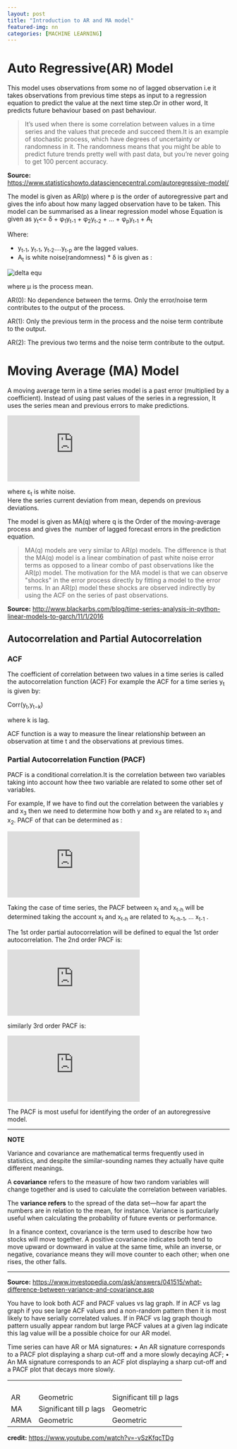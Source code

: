 ```yaml
---
layout: post
title: "Introduction to AR and MA model"
featured-img: nn
categories: [MACHINE LEARNING]
---
```


# Auto Regressive(AR) Model

This model uses observations from some no of lagged observation i.e it takes observations from previous time steps as input to a regression equation to predict the value at the next time step.Or in other word, It predicts future behaviour based on past behaviour. 

> It’s used when there is some correlation between values in a time series and the values that precede and succeed them.It is an example of stochastic process, which have degrees of uncertainty or randomness in it. The randomness means that you might be able to predict future trends pretty well with past data, but you’re never going to get 100 percent accuracy.

**Source:** https://www.statisticshowto.datasciencecentral.com/autoregressive-model/

The model is given as AR(p) where p is the order of autoregressive part and gives the info about how many lagged observation have to be taken. 
This model can be summarised as a linear regression model whose Equation is given as
y<sub>t</sub><= δ + φ<sub>1</sub>y<sub>t-1</sub> + φ<sub>2</sub>y<sub>t-2</sub> + … + φ<sub>p</sub>y<sub>t-1</sub> + A<sub>t</sub>


Where:
* y<sub>t-1</sub>, y<sub>t-1</sub>, y<sub>t-2</sub>….y<sub>t-p</sub>  are the lagged values.
* A<sub>t</sub> is white noise(randomness)
* δ is given as :

![delta equ](https://www.statisticshowto.datasciencecentral.com/wp-content/uploads/2015/08/autoregressive-model.png) 

where μ  is the process mean.

AR(0): No dependence between the terms. Only the error/noise term contributes to the output of the process.

AR(1): Only the previous term in the process and the noise term contribute to the output.

AR(2): The previous two terms and the noise term contribute to the output.

# Moving Average (MA) Model

A moving average term in a time series model is a past error (multiplied by a coefficient). 
Instead of using past values of the series in a regression, It uses the series mean and previous errors to make predictions.

![equ_ma](https://latex.codecogs.com/gif.latex?y_%7Bt%7D%20%3D%20c%20&plus;%20%5Cvarepsilon_t%20&plus;%20%5Ctheta_%7B1%7D%5Cvarepsilon_%7Bt-1%7D%20&plus;%20%5Ctheta_%7B2%7D%5Cvarepsilon_%7Bt-2%7D%20&plus;%20%5Cdots%20&plus;%20%5Ctheta_%7Bq%7D%5Cvarepsilon_%7Bt-q%7D%2C)

where ε<sub>t</sub> is white noise.  
Here the series current deviation from mean, depends on previous deviations.

The model is given as MA(q) where q is the Order of the moving-average process and gives the  number of lagged forecast errors in the prediction equation.

>MA(q) models are very similar to AR(p) models. The difference is that the MA(q) model is a linear combination of past white noise error terms as opposed to a linear combo of past observations like the AR(p) model. The motivation for the MA model is that we can observe "shocks" in the error process directly by fitting a model to the error terms. In an AR(p) model these shocks are observed indirectly by using the ACF on the series of past observations.

**Source:** http://www.blackarbs.com/blog/time-series-analysis-in-python-linear-models-to-garch/11/1/2016

## Autocorrelation and Partial Autocorrelation

### ACF
The coefficient of correlation between two values in a time series is called the autocorrelation function (ACF) For example the ACF for a time series y<sub>t</sub> is given by:

Corr(y<sub>t</sub>,y<sub>t−k</sub>)

where k is lag.

ACF function is a way to measure the linear relationship between an observation at time t and the observations at previous times. 


### Partial Autocorrelation Function (PACF)
PACF is a conditional correlation.It is the correlation between two variables taking into account how thee two variable are related to some other set of variables. 

For example, If we have to find out the correlation between the variables y and x<sub>3</sub> then we need to determine how both y and x<sub>3</sub> are related to x<sub>1</sub> and x<sub>2</sub>.
PACF of that can be determined as :

![imgeq](https://latex.codecogs.com/gif.latex?%5Cdpi%7B100%7D%20%5Clarge%20%5Cfrac%7B%5Ctext%7BCovariance%7D%28y%2C%20x_3%7Cx_1%2C%20x_2%29%7D%7B%5Csqrt%7B%5Ctext%7BVariance%7D%28y%7Cx_1%2C%20x_2%29%5Ctext%7BVariance%7D%28x_3%7C%20x_1%2C%20x_2%29%7D%7D)

Taking the case of time series, the PACF between x<sub>t</sub> and x<sub>t-h</sub> will be determined taking the account x<sub>t</sub> and x<sub>t-h</sub>  are  related to x<sub>t-h-1</sub>, … x<sub>t-1</sub> .

The 1st order partial autocorrelation will be defined to equal the 1st order autocorrelation. 
The 2nd  order PACF is:

![eq2](https://latex.codecogs.com/gif.latex?%5Cdpi%7B100%7D%20%5Clarge%20%5Cfrac%7B%5Ctext%7BCovariance%7D%28x_t%2C%20x_%7Bt-2%7D%7C%20x_%7Bt-1%7D%29%7D%7B%5Csqrt%7B%5Ctext%7BVariance%7D%28x_t%7Cx_%7Bt-1%7D%29%5Ctext%7BVariance%7D%28x_%7Bt-2%7D%7Cx_%7Bt-1%7D%29%7D%7D)

similarly 3rd order PACF is:

![eq3](https://latex.codecogs.com/gif.latex?%5Cdpi%7B100%7D%20%5Clarge%20%5Cfrac%7B%5Ctext%7BCovariance%7D%28x_t%2C%20x_%7Bt-3%7D%7C%20x_%7Bt-1%7D%2C%20x_%7Bt-2%7D%29%7D%7B%5Csqrt%7B%5Ctext%7BVariance%7D%28x_t%7Cx_%7Bt-1%7D%2Cx_%7Bt-2%7D%29%5Ctext%7BVariance%7D%28x_%7Bt-3%7D%7Cx_%7Bt-1%7D%2Cx_%7Bt-2%7D%29%7D%7D)

The PACF is most useful for identifying the order of an autoregressive model.

---
**NOTE**

Variance and covariance are mathematical terms frequently used in statistics, and despite the similar-sounding names they actually have quite different meanings. 

A **covariance** refers to the measure of how two random variables will change together and is used to calculate the correlation between variables. 

The **variance refers** to the spread of the data set—how far apart the numbers are in relation to the mean, for instance. Variance is particularly useful when calculating the probability of future events or performance.

 In a finance context, covariance is the term used to describe how two stocks will move together. A positive covariance indicates both tend to move upward or downward in value at the same time, while an inverse, or negative, covariance means they will move counter to each other; when one rises, the other falls.  

---
**Source:** https://www.investopedia.com/ask/answers/041515/what-difference-between-variance-and-covariance.asp

You have to look both ACF and PACF values vs lag graph.
If in ACF vs lag graph if you see large ACF values and a non-random pattern then it is most likely to have serially correlated values.
If in PACF vs lag graph though pattern usually appear random but large PACF values at a given lag indicate this lag value will be a possible choice for our AR model.

Time series can have AR or MA signatures:
    • An AR signature corresponds to a PACF plot displaying a sharp cut-off and a more slowly decaying ACF;
    • An MA signature corresponds to an ACF plot displaying a sharp cut-off and a PACF plot that decays more slowly.

<table class="tg">
  <tr>
    <td style='background-color:##3333ff' class="tg-0pky"></td>
    <td style='background-color:##3333ff' class="tg-0pky"><span style="color:white">ACF</span></td>
<td style='background-color:##3333ff' class="tg-0pky"><span style="color:white">PACF</span></td>
  </tr>
  <tr>
    <td class="tg-0pky">AR</td>
    <td class="tg-0pky">Geometric</td>
<td class="tg-0pky">Significant till p lags</td>
  </tr>
  <tr>
    <td class="tg-0pky">MA</td>
    <td class="tg-0pky">Significant till p lags</td>
<td class="tg-0pky">Geometric</td>
  </tr>
  <tr>
    <td class="tg-0pky">ARMA</td>
    <td class="tg-0pky">Geometric</td>
<td class="tg-0pky">Geometric</td>
  </tr>
</table>

**credit:** https://www.youtube.com/watch?v=-vSzKfqcTDg





